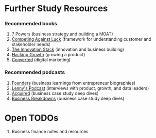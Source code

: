 # Further Study Resources

### Recommended books

1.  [7 Powers](https://www.amazon.com/7-Powers-Foundations-Business-Strategy/dp/0998116319) (business strategy and building a MOAT)
2.  [Competing Against Luck](https://www.amazon.com/Competing-Against-Luck-Innovation-Customer/dp/0062435612) (framework for understanding customer and stakeholder needs)
3.  [The Innovation Stack](https://www.amazon.com/Innovation-Stack-Building-Unbeatable-Business/dp/B085DRSV7K/ref=sr_1_1?crid=2FE2MSKYJIG9C&keywords=innovation+stack&qid=1703625814&s=books&sprefix=Innovation+stack%2Cstripbooks%2C172&sr=1-1) (innovation and business building)
4.  [Hacking Growth](https://www.amazon.com/Hacking-Growth-Fastest-Growing-Companies-Breakout/dp/045149721X) (growing a product)
5.  [Converted](https://www.amazon.com/Converted-Data-Driven-Way-Customers-Hearts/dp/0593420659) (digital marketing)

### Recommended podcasts

1.  [Founders](https://open.spotify.com/show/7txiovdzPARhjm18NwMUYj?si=ed2b434f45d74d59) (business learnings from entrepreneur biographies)
2.  [Lenny's Podcast](https://open.spotify.com/show/2dR1MUZEHCOnz1LVfNac0j?si=6b91c61a90d84572) (interviews with product, growth, and data leaders)
3.  [Acquired](https://open.spotify.com/show/7Fj0XEuUQLUqoMZQdsLXqp?si=be96e564b3a84931) (business case study deep dives)
4.  [Business Breakdowns](https://open.spotify.com/show/417NPBWqtMbDU0FlWZTRDC?si=8cedde5d888d4da3) (business case study deep dives)

# Open TODOs

1.  Business finance notes and resources
